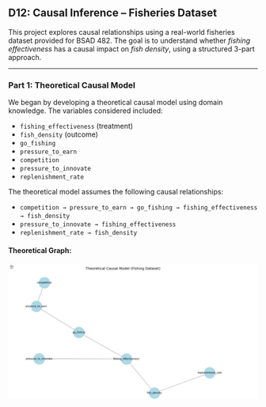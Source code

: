 ## D12: Causal Inference – Fisheries Dataset

This project explores causal relationships using a real-world fisheries dataset provided for BSAD 482. The goal is to understand whether *fishing effectiveness* has a causal impact on *fish density*, using a structured 3-part approach.

---

### Part 1: Theoretical Causal Model

We began by developing a theoretical causal model using domain knowledge. The variables considered included:

- `fishing_effectiveness` (treatment)
- `fish_density` (outcome)
- `go_fishing`
- `pressure_to_earn`
- `competition`
- `pressure_to_innovate`
- `replenishment_rate`

The theoretical model assumes the following causal relationships:

- `competition → pressure_to_earn → go_fishing → fishing_effectiveness → fish_density`
- `pressure_to_innovate → fishing_effectiveness`
- `replenishment_rate → fish_density`

#### Theoretical Graph:

![Theoretical Causal Graph](visualizations/theoretical_fishing_model.png)

